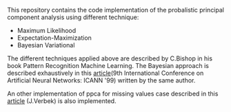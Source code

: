 This repository contains the code implementation of the probalistic principal component analysis using different technique:
- Maximum Likelihood
- Expectation-Maximization 
- Bayesian Variational 

The different techniques applied above are described by C.Bishop in his book Pattern Recognition Machine Learning.
The Bayesian approach is described exhaustively in this [article](https://digital-library.theiet.org/content/conferences/10.1049/cp_19991160)(9th International Conference on Artificial Neural Networks: ICANN '99) written by the same author.

An other implementation of ppca for missing values case described in this [article](https://hal.inria.fr/inria-00321476/en) (J.Verbek) is also implemented.

  
